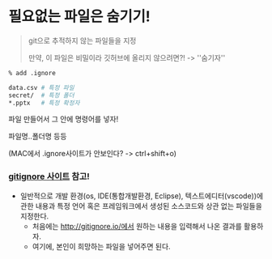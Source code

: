 # 필요없는 파일은 숨기기!

> git으로 추적하지 않는 파일들을 지정
>
> 만약, 이 파일은 비밀이라 깃허브에 올리지 않으려면?! -> ''숨기자''

```bash
% add .ignore

data.csv # 특정 파일
secret/  # 특정 폴더
*.pptx   # 특정 확정자 
```

파일 만들어서 그 안에 명령어를 넣자!

파일명..폴더명 등등

(MAC에서 .ignore사이트가 안보인다? -> ctrl+shift+o)

### [gitignore 사이트](http://gitignore.io/) 참고!

* 일반적으로 개발 환경(os, IDE(통합개발환경, Eclipse), 텍스트에디터(vscode))에 관한 내용과 특정 언어 혹은 프레임워크에서 생성된 소스코드와 상관 없는 파일들을 지정한다.
  * 처음에는 http://gitignore.io/에서 원하는 내용을 입력해서 나온 결과를 활용하자.
  * 여기에, 본인이 희망하는 파일을 넣어주면 된다.

